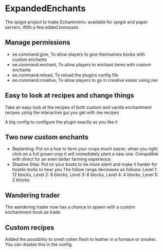 # ExpandedEnchants
The spigot project to make Echantment+ available for spigot and paper servers.
With a few added bonusses

## Manage permissions
- ee.command.give,
To allow players to give themselves books with custom enchants
- ee.command.enchant,
To allow players to enchant items with custom enchants
- ee.command.reload,
To reload the plugins config file
- ee.command.creative,
To allow players to go in creative easier using /ee

## Easy to look at recipes and change things
Take an easy look at the recipes of both custom and vanilla enchantment recipes
using the interactive gui you get with /ee recipes

A big config to configure the plugin exactly as you like it

## Two new custom enchants
- Replanting:
Put on a hoe to farm your crops much easier, when you right click on a full grown crop
it will immediately plant a new one. Compatible with direct for an even better farming experience
- Shadow Step:
Put on your boots to be more silent and make it harder for hostile mobs to hear you
The follow range decreases as follows:
Level 1: 12 blocks, Level 2: 8 blocks, Level 3: 6 blocks, Level 4: 4 blocks, Level 5: 2 blocks

## Wandering trader
The wandering trader now has a chance to spawn with a custom enchantment book as trade

## Custom recipes
Added the possibility to smelt rotten flesh to leather in a furnace or smoker. You can disable this in the config
